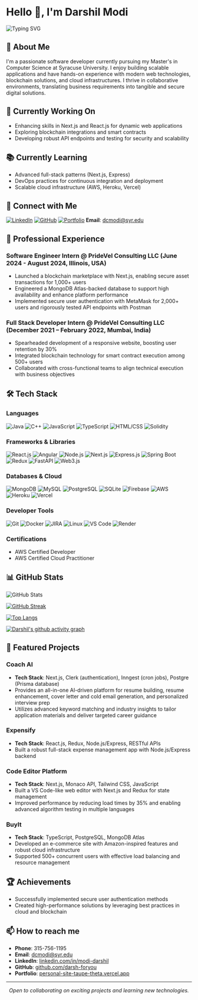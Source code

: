 # Hello 👋, I'm Darshil Modi

![Typing SVG](https://readme-typing-svg.herokuapp.com?font=Fira+Code&pause=1000&width=435&lines=Software+Developer+%7C+Full+Stack+Engineer+%7C+Blockchain+Enthusiast)

## 🚀 About Me
I'm a passionate software developer currently pursuing my Master's in Computer Science at Syracuse University. I enjoy building scalable applications and have hands-on experience with modern web technologies, blockchain solutions, and cloud infrastructures. I thrive in collaborative environments, translating business requirements into tangible and secure digital solutions.

## 🔭 Currently Working On
- Enhancing skills in Next.js and React.js for dynamic web applications  
- Exploring blockchain integrations and smart contracts  
- Developing robust API endpoints and testing for security and scalability  

## 📚 Currently Learning
- Advanced full-stack patterns (Next.js, Express)  
- DevOps practices for continuous integration and deployment  
- Scalable cloud infrastructure (AWS, Heroku, Vercel)  

## 🔗 Connect with Me
[![LinkedIn](https://img.shields.io/badge/LinkedIn-0077B5?style=for-the-badge&logo=linkedin&logoColor=white)](https://linkedin.com/in/modi-darshil)
[![GitHub](https://img.shields.io/badge/GitHub-181717?style=for-the-badge&logo=github)](https://github.com/darsh-foryou)
[![Portfolio](https://img.shields.io/badge/Portfolio-000000?style=for-the-badge&logo=About.me&logoColor=white)](https://personal-site-taupe-theta.vercel.app/)
**Email**: [dcmodi@syr.edu](mailto:dcmodi@syr.edu)

## 💼 Professional Experience

### Software Engineer Intern @ PrideVel Consulting LLC (June 2024 - August 2024, Illinois, USA)
- Launched a blockchain marketplace with Next.js, enabling secure asset transactions for 1,000+ users  
- Engineered a MongoDB Atlas-backed database to support high availability and enhance platform performance  
- Implemented secure user authentication with MetaMask for 2,000+ users and rigorously tested API endpoints with Postman  

### Full Stack Developer Intern @ PrideVel Consulting LLC (December 2021 – February 2022, Mumbai, India)
- Spearheaded development of a responsive website, boosting user retention by 30%  
- Integrated blockchain technology for smart contract execution among 500+ users  
- Collaborated with cross-functional teams to align technical execution with business objectives  

## 🛠️ Tech Stack

### Languages
![Java](https://img.shields.io/badge/Java-ED8B00?style=for-the-badge&logo=openjdk&logoColor=white)
![C++](https://img.shields.io/badge/C++-00599C?style=for-the-badge&logo=cplusplus&logoColor=white)
![JavaScript](https://img.shields.io/badge/JavaScript-F7DF1E?style=for-the-badge&logo=javascript&logoColor=black)
![TypeScript](https://img.shields.io/badge/TypeScript-007ACC?style=for-the-badge&logo=typescript&logoColor=white)
![HTML/CSS](https://img.shields.io/badge/HTML%2FCSS-E34F26?style=for-the-badge&logo=html5&logoColor=white)
![Solidity](https://img.shields.io/badge/Solidity-363636?style=for-the-badge&logo=solidity&logoColor=white)

### Frameworks & Libraries
![React.js](https://img.shields.io/badge/React.js-20232A?style=for-the-badge&logo=react&logoColor=61DAFB)
![Angular](https://img.shields.io/badge/Angular-DD0031?style=for-the-badge&logo=angular&logoColor=white)
![Node.js](https://img.shields.io/badge/Node.js-43853D?style=for-the-badge&logo=node.js&logoColor=white)
![Next.js](https://img.shields.io/badge/Next.js-000000?style=for-the-badge&logo=next.js&logoColor=white)
![Express.js](https://img.shields.io/badge/Express.js-404D59?style=for-the-badge)
![Spring Boot](https://img.shields.io/badge/Spring_Boot-6DB33F?style=for-the-badge&logo=spring-boot&logoColor=white)
![Redux](https://img.shields.io/badge/Redux-764ABC?style=for-the-badge&logo=redux&logoColor=white)
![FastAPI](https://img.shields.io/badge/FastAPI-009688?style=for-the-badge&logo=fastapi&logoColor=white)
![Web3.js](https://img.shields.io/badge/Web3.js-F16822?style=for-the-badge&logo=web3.js&logoColor=white)

### Databases & Cloud
![MongoDB](https://img.shields.io/badge/MongoDB-4EA94B?style=for-the-badge&logo=mongodb&logoColor=white)
![MySQL](https://img.shields.io/badge/MySQL-4479A1?style=for-the-badge&logo=mysql&logoColor=white)
![PostgreSQL](https://img.shields.io/badge/PostgreSQL-336791?style=for-the-badge&logo=postgresql&logoColor=white)
![SQLite](https://img.shields.io/badge/SQLite-07405E?style=for-the-badge&logo=sqlite&logoColor=white)
![Firebase](https://img.shields.io/badge/Firebase-FFCA28?style=for-the-badge&logo=firebase&logoColor=black)
![AWS](https://img.shields.io/badge/AWS-232F3E?style=for-the-badge&logo=amazon-aws&logoColor=white)
![Heroku](https://img.shields.io/badge/Heroku-430098?style=for-the-badge&logo=heroku&logoColor=white)
![Vercel](https://img.shields.io/badge/Vercel-000000?style=for-the-badge&logo=vercel&logoColor=white)

### Developer Tools
![Git](https://img.shields.io/badge/Git-F05032?style=for-the-badge&logo=git&logoColor=white)
![Docker](https://img.shields.io/badge/Docker-2496ED?style=for-the-badge&logo=docker&logoColor=white)
![JIRA](https://img.shields.io/badge/JIRA-0052CC?style=for-the-badge&logo=jira&logoColor=white)
![Linux](https://img.shields.io/badge/Linux-FCC624?style=for-the-badge&logo=linux&logoColor=black)
![VS Code](https://img.shields.io/badge/VS%20Code-007ACC?style=for-the-badge&logo=visual%20studio%20code&logoColor=white)
![Render](https://img.shields.io/badge/Render-46E3B7?style=for-the-badge&logo=render&logoColor=white)

### Certifications
- AWS Certified Developer  
- AWS Certified Cloud Practitioner  

## 📊 GitHub Stats
![GitHub Stats](https://github-readme-stats.vercel.app/api?username=darsh-foryou&show_icons=true&theme=radical)

[![GitHub Streak](https://github-readme-streak-stats.herokuapp.com/?user=darsh-foryou&theme=radical)](https://git.io/streak-stats)

[![Top Langs](https://github-readme-stats.vercel.app/api/top-langs/?username=darsh-foryou&layout=compact&theme=radical)](https://github.com/anuraghazra/github-readme-stats)

[![Darshil's github activity graph](https://github-readme-activity-graph.vercel.app/graph?username=darsh-foryou&theme=react-dark)](https://github.com/ashutosh00710/github-readme-activity-graph)

## 🎯 Featured Projects

### Coach AI
- **Tech Stack**: Next.js, Clerk (authentication), Inngest (cron jobs), Postgre (Prisma database) 
- Provides an all-in-one AI-driven platform for resume building, resume enhancement, cover letter and cold email generation, and personalized interview prep
- Utilizes advanced keyword matching and industry insights to tailor application materials and deliver targeted career guidance 

### Expensify
- **Tech Stack**: React.js, Redux, Node.js/Express, RESTful APIs  
- Built a robust full-stack expense management app with Node.js/Express backend  

### Code Editor Platform
- **Tech Stack**: Next.js, Monaco API, Tailwind CSS, JavaScript  
- Built a VS Code-like web editor with Next.js and Redux for state management  
- Improved performance by reducing load times by 35% and enabling advanced algorithm testing in multiple languages  

### BuyIt
- **Tech Stack**: TypeScript, PostgreSQL, MongoDB Atlas  
- Developed an e-commerce site with Amazon-inspired features and robust cloud infrastructure  
- Supported 500+ concurrent users with effective load balancing and resource management  

## 🏆 Achievements
- Successfully implemented secure user authentication methods  
- Created high-performance solutions by leveraging best practices in cloud and blockchain  

## 📫 How to reach me
- **Phone**: 315-756-1195  
- **Email**: [dcmodi@syr.edu](mailto:dcmodi@syr.edu)  
- **LinkedIn**: [linkedin.com/in/modi-darshil](https://linkedin.com/in/modi-darshil)  
- **GitHub**: [github.com/darsh-foryou](https://github.com/darsh-foryou)  
- **Portfolio**: [personal-site-taupe-theta.vercel.app](https://personal-site-taupe-theta.vercel.app/)


---
<p align="center">
  <i>Open to collaborating on exciting projects and learning new technologies.</i>
</p>
